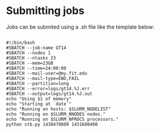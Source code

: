 # Submitting jobs
Jobs can be submited using a .sh file like the template below:
<pre class="line-numbers"><code class="language-bash">
#!/bin/bash
#SBATCH --job-name GT14
#SBATCH --nodes 1
#SBATCH --ntasks 23
#SBATCH --mem=23GB
#SBATCH --time=24:00:00
#SBATCH --mail-user=<youTRACKSid>@my.fit.edu
#SBATCH --mail-type=END,FAIL
#SBATCH --partition=long
#SBATCH --error=logs/gt14.%J.err 
#SBATCH --output=logs/gt14.%J.out
echo "Using $1 of memory"
echo "Starting at ´date´"
echo "Running on hosts: $SLURM_NODELIST"
echo "Running on $SLURM_NNODES nodes."
echo "Running on $SLURM_NPROCS processors."
python stb.py 1430470800 1431680400
</code>
</pre>
